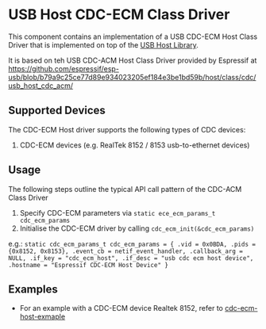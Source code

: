 # USB Host CDC-ECM Class Driver

This component contains an implementation of a USB CDC-ECM Host Class Driver that is implemented on top of the [USB Host Library](https://docs.espressif.com/projects/esp-idf/en/latest/esp32s2/api-reference/peripherals/usb_host.html).

It is based on teh USB CDC-ACM Host Class Driver provided by Espressif at https://github.com/espressif/esp-usb/blob/b79a9c25ce77d89e934023205ef184e3be1bd59b/host/class/cdc/usb_host_cdc_acm/

## Supported Devices

The CDC-ECM Host driver supports the following types of CDC devices:

1. CDC-ECM devices (e.g. RealTek 8152 / 8153 usb-to-ethernet devices)



## Usage

The following steps outline the typical API call pattern of the CDC-ACM Class Driver

1. Specify CDC-ECM parameters via `static ece_ecm_params_t cdc_ecm_params`
2. Initialise the CDC-ECM driver by calling `cdc_ecm_init(&cdc_ecm_params)`

e.g.:
`static cdc_ecm_params_t cdc_ecm_params = {
    .vid = 0x0BDA,
    .pids = {0x8152, 0x8153},
    .event_cb = netif_event_handler,
    .callback_arg = NULL,
    .if_key = "cdc_ecm_host",
    .if_desc = "usb cdc ecm host device",
    .hostname = "Espressif CDC-ECM Host Device"
}`



## Examples

- For an example with a CDC-ECM device Realtek 8152, refer to [cdc-ecm-host-exmaple](https://github.com/gadget-man/cdc-ecm-host-example)
